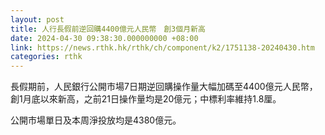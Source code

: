 ```yaml
---
layout: post
title: 人行長假前逆回購4400億元人民幣　創3個月新高
date: 2024-04-30 09:38:30.000000000 +08:00
link: https://news.rthk.hk/rthk/ch/component/k2/1751138-20240430.htm
categories: rthk
---
```


長假期前，人民銀行公開市場7日期逆回購操作量大幅加碼至4400億元人民幣，創1月底以來新高，之前21日操作量均是20億元；中標利率維持1.8厘。

公開市場單日及本周淨投放均是4380億元。
